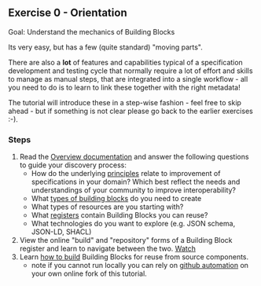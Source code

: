## Exercise 0 - Orientation

Goal: Understand the mechanics of Building Blocks

Its very easy, but has a few (quite standard) "moving parts".

There are also a **lot** of features and capabilities typical of a specification development and testing cycle that normally require a lot of effort and skills to manage as manual steps, that are integrated into a single workflow - all you need to do is to learn to link these together with the right metadata!

The tutorial will introduce these in a step-wise fashion - feel free to skip ahead - but if something is not clear please go back to the earlier exercises :-).

### Steps
1. Read the [Overview documentation](https://ogcincubator.github.io/bblocks-docs) and answer the following questions to guide your discovery process:
    - How do the underlying [principles](https://ogcincubator.github.io/bblocks-docs/overview/principles) relate to improvement of specifications in your domain? Which best reflect the needs and understandings of your community to improve interoperability?
    - What [types of building blocks](https://ogcincubator.github.io/bblocks-docs/overview/types) do you need to create
    - What types of resources are you starting with?
    - What [registers](https://ogcincubator.github.io/bblocks-docs/overview/registers) contain Building Blocks you can reuse?
    - What technologies do you want to explore (e.g. JSON schema, JSON-LD, SHACL)
1. View the online "build" and "repository" forms of a Building Block register and learn to navigate between the two.  [Watch]()
1. Learn [how to build](https://ogcincubator.github.io/bblocks-docs/build/local) Building Blocks for reuse from source components.
    - note if you cannot run locally you can rely on [github automation](https://ogcincubator.github.io/bblocks-docs/build/github) on your own online fork of this tutorial.
    
    